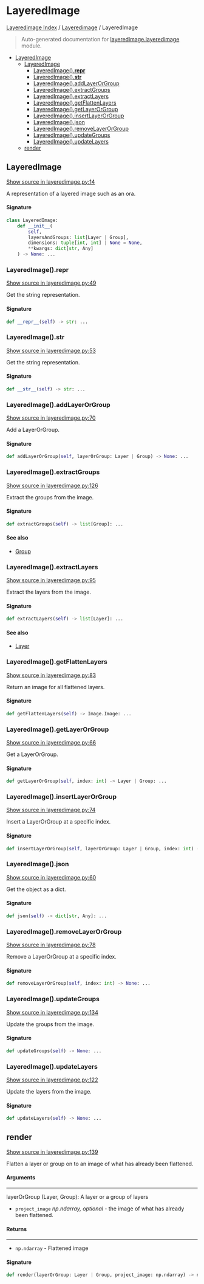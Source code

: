 # LayeredImage

[Layeredimage Index](../README.md#layeredimage-index) / [Layeredimage](./index.md#layeredimage) / LayeredImage

> Auto-generated documentation for [layeredimage.layeredimage](../../../layeredimage/layeredimage.py) module.

- [LayeredImage](#layeredimage)
  - [LayeredImage](#layeredimage-1)
    - [LayeredImage().__repr__](#layeredimage()__repr__)
    - [LayeredImage().__str__](#layeredimage()__str__)
    - [LayeredImage().addLayerOrGroup](#layeredimage()addlayerorgroup)
    - [LayeredImage().extractGroups](#layeredimage()extractgroups)
    - [LayeredImage().extractLayers](#layeredimage()extractlayers)
    - [LayeredImage().getFlattenLayers](#layeredimage()getflattenlayers)
    - [LayeredImage().getLayerOrGroup](#layeredimage()getlayerorgroup)
    - [LayeredImage().insertLayerOrGroup](#layeredimage()insertlayerorgroup)
    - [LayeredImage().json](#layeredimage()json)
    - [LayeredImage().removeLayerOrGroup](#layeredimage()removelayerorgroup)
    - [LayeredImage().updateGroups](#layeredimage()updategroups)
    - [LayeredImage().updateLayers](#layeredimage()updatelayers)
  - [render](#render)

## LayeredImage

[Show source in layeredimage.py:14](../../../layeredimage/layeredimage.py#L14)

A representation of a layered image such as an ora.

#### Signature

```python
class LayeredImage:
    def __init__(
        self,
        layersAndGroups: list[Layer | Group],
        dimensions: tuple[int, int] | None = None,
        **kwargs: dict[str, Any]
    ) -> None: ...
```

### LayeredImage().__repr__

[Show source in layeredimage.py:49](../../../layeredimage/layeredimage.py#L49)

Get the string representation.

#### Signature

```python
def __repr__(self) -> str: ...
```

### LayeredImage().__str__

[Show source in layeredimage.py:53](../../../layeredimage/layeredimage.py#L53)

Get the string representation.

#### Signature

```python
def __str__(self) -> str: ...
```

### LayeredImage().addLayerOrGroup

[Show source in layeredimage.py:70](../../../layeredimage/layeredimage.py#L70)

Add a LayerOrGroup.

#### Signature

```python
def addLayerOrGroup(self, layerOrGroup: Layer | Group) -> None: ...
```

### LayeredImage().extractGroups

[Show source in layeredimage.py:126](../../../layeredimage/layeredimage.py#L126)

Extract the groups from the image.

#### Signature

```python
def extractGroups(self) -> list[Group]: ...
```

#### See also

- [Group](./layergroup.md#group)

### LayeredImage().extractLayers

[Show source in layeredimage.py:95](../../../layeredimage/layeredimage.py#L95)

Extract the layers from the image.

#### Signature

```python
def extractLayers(self) -> list[Layer]: ...
```

#### See also

- [Layer](./layergroup.md#layer)

### LayeredImage().getFlattenLayers

[Show source in layeredimage.py:83](../../../layeredimage/layeredimage.py#L83)

Return an image for all flattened layers.

#### Signature

```python
def getFlattenLayers(self) -> Image.Image: ...
```

### LayeredImage().getLayerOrGroup

[Show source in layeredimage.py:66](../../../layeredimage/layeredimage.py#L66)

Get a LayerOrGroup.

#### Signature

```python
def getLayerOrGroup(self, index: int) -> Layer | Group: ...
```

### LayeredImage().insertLayerOrGroup

[Show source in layeredimage.py:74](../../../layeredimage/layeredimage.py#L74)

Insert a LayerOrGroup at a specific index.

#### Signature

```python
def insertLayerOrGroup(self, layerOrGroup: Layer | Group, index: int) -> None: ...
```

### LayeredImage().json

[Show source in layeredimage.py:60](../../../layeredimage/layeredimage.py#L60)

Get the object as a dict.

#### Signature

```python
def json(self) -> dict[str, Any]: ...
```

### LayeredImage().removeLayerOrGroup

[Show source in layeredimage.py:78](../../../layeredimage/layeredimage.py#L78)

Remove a LayerOrGroup at a specific index.

#### Signature

```python
def removeLayerOrGroup(self, index: int) -> None: ...
```

### LayeredImage().updateGroups

[Show source in layeredimage.py:134](../../../layeredimage/layeredimage.py#L134)

Update the groups from the image.

#### Signature

```python
def updateGroups(self) -> None: ...
```

### LayeredImage().updateLayers

[Show source in layeredimage.py:122](../../../layeredimage/layeredimage.py#L122)

Update the layers from the image.

#### Signature

```python
def updateLayers(self) -> None: ...
```



## render

[Show source in layeredimage.py:139](../../../layeredimage/layeredimage.py#L139)

Flatten a layer or group on to an image of what has already been flattened.

#### Arguments

----
 layerOrGroup (Layer, Group): A layer or a group of layers
 - `project_image` *np.ndarray, optional* - the image of what has already
 been flattened.

#### Returns

-------
 - `np.ndarray` - Flattened image

#### Signature

```python
def render(layerOrGroup: Layer | Group, project_image: np.ndarray) -> np.ndarray: ...
```